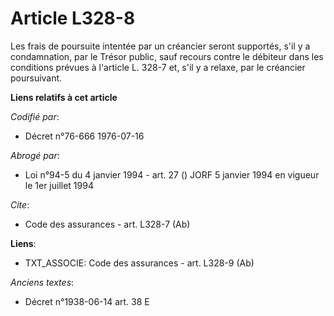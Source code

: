 # Article L328-8

Les frais de poursuite intentée par un créancier seront supportés, s'il y a condamnation, par le Trésor public, sauf recours
contre le débiteur dans les conditions prévues à l'article L. 328-7 et, s'il y a relaxe, par le créancier poursuivant.

**Liens relatifs à cet article**

_Codifié par_:

  - Décret n°76-666 1976-07-16

_Abrogé par_:

  - Loi n°94-5 du 4 janvier 1994 - art. 27 () JORF 5 janvier 1994 en vigueur le 1er juillet 1994

_Cite_:

  - Code des assurances - art. L328-7 (Ab)

**Liens**:

  - TXT_ASSOCIE: Code des assurances - art. L328-9 (Ab)

_Anciens textes_:

  - Décret n°1938-06-14 art. 38 E
